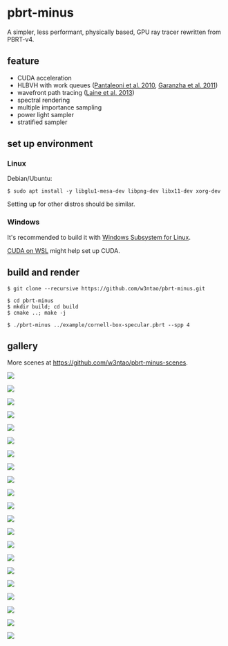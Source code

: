 # pbrt-minus

A simpler, less performant, physically based, GPU ray tracer rewritten from PBRT-v4.


## feature

* CUDA acceleration
* HLBVH with work queues ([Pantaleoni et al. 2010](https://research.nvidia.com/publication/2010-06_hlbvh-hierarchical-lbvh-construction-real-time-ray-tracing), [Garanzha et al. 2011](https://research.nvidia.com/publication/simpler-and-faster-hlbvh-work-queues))
* wavefront path tracing ([Laine et al. 2013](https://research.nvidia.com/sites/default/files/pubs/2013-07_Megakernels-Considered-Harmful/laine2013hpg_paper.pdf))
* spectral rendering
* multiple importance sampling
* power light sampler
* stratified sampler


## set up environment

### Linux

Debian/Ubuntu:
```
$ sudo apt install -y libglu1-mesa-dev libpng-dev libx11-dev xorg-dev
```

Setting up for other distros should be similar.

### Windows

It's recommended to build it with [Windows Subsystem for Linux](https://learn.microsoft.com/en-us/windows/wsl/install).

[CUDA on WSL](https://docs.nvidia.com/cuda/wsl-user-guide/index.html#getting-started-with-cuda-on-wsl) might help set up CUDA.


## build and render

```
$ git clone --recursive https://github.com/w3ntao/pbrt-minus.git

$ cd pbrt-minus
$ mkdir build; cd build
$ cmake ..; make -j

$ ./pbrt-minus ../example/cornell-box-specular.pbrt --spp 4
```


## gallery

More scenes at https://github.com/w3ntao/pbrt-minus-scenes.

![](https://github.com/w3ntao/pbrt-minus-gallery/blob/main/book-path-4096.png)

![](https://github.com/w3ntao/pbrt-minus-gallery/blob/main/chopper-titan-v4-path-4096.png)

![](https://github.com/w3ntao/pbrt-minus-gallery/blob/main/crown-path-4096.png)

![](https://github.com/w3ntao/pbrt-minus-gallery/blob/main/ganesha-path-4096.png)

![](https://github.com/w3ntao/pbrt-minus-gallery/blob/main/ganesha-coated-gold-path-4096.png)

![](https://github.com/w3ntao/pbrt-minus-gallery/blob/main/lte-orb-rough-glass-path-4096.png)

![](https://github.com/w3ntao/pbrt-minus-gallery/blob/main/lte-orb-silver-path-4096.png)

![](https://github.com/w3ntao/pbrt-minus-gallery/blob/main/veach-mis-colorized-path-4096.png)

![](https://github.com/w3ntao/pbrt-minus-gallery/blob/main/frame25-path-4096.png)

![](https://github.com/w3ntao/pbrt-minus-gallery/blob/main/frame35-path-4096.png)

![](https://github.com/w3ntao/pbrt-minus-gallery/blob/main/frame52-path-4096.png)

![](https://github.com/w3ntao/pbrt-minus-gallery/blob/main/frame85-path-4096.png)

![](https://github.com/w3ntao/pbrt-minus-gallery/blob/main/frame120-path-4096.png)

![](https://github.com/w3ntao/pbrt-minus-gallery/blob/main/frame180-path-4096.png)

![](https://github.com/w3ntao/pbrt-minus-gallery/blob/main/frame210-path-4096.png)

![](https://github.com/w3ntao/pbrt-minus-gallery/blob/main/frame300-path-4096.png)

![](https://github.com/w3ntao/pbrt-minus-gallery/blob/main/frame542-path-4096.png)

![](https://github.com/w3ntao/pbrt-minus-gallery/blob/main/frame675-path-4096.png)

![](https://github.com/w3ntao/pbrt-minus-gallery/blob/main/frame812-path-4096.png)

![](https://github.com/w3ntao/pbrt-minus-gallery/blob/main/frame888-path-4096.png)

![](https://github.com/w3ntao/pbrt-minus-gallery/blob/main/frame1266-path-4096.png)


